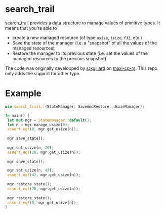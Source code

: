 # search_trail

search_trail provides a data structure to manage values of primitive types.
It means that you're able to
- create a new managed resource (of type `usize`, `isize`, `f32`, etc.)
- Save the state of the manager (i.e. a "snapshot" of all the values of the managed resources)
- Restore the manager to its previous state (i.e. set the values of the managed resources to the previous snapshot)

The code was originally developped by [@xgillard](https://github.com/xgillard/) on [maxi-cp-rs](https://github.com/xgillard/maxicp-rs).
This repo only adds the support for other type.


# Example

```rust
use search_trail::{StateManager, SaveAndRestore, UsizeManager};

fn main() {
 let mut mgr = StateManager::default();
 let n = mgr.manage_usize(0);
 assert_eq!(0, mgr.get_usize(n));
 
 mgr.save_state();
 
 mgr.set_usize(n, 20);
 assert_eq!(20, mgr.get_usize(n));
 
 mgr.save_state();

 mgr.set_usize(n, 42);
 assert_eq!(42, mgr.get_usize(n));
 
 mgr.restore_state();
 assert_eq!(20, mgr.get_usize(n));
 
 mgr.restore_state();
 assert_eq!(0, mgr.get_usize(n));
}
```
